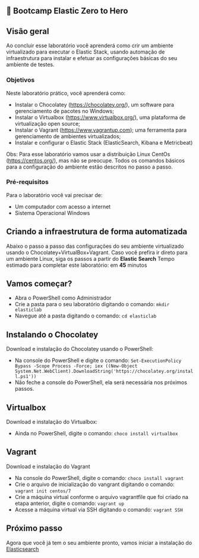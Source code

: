 <a name="HOLTitle"></a>

## 🚀 Bootcamp Elastic Zero to Hero ##

<a name="Overview"></a>

## Visão geral ##

Ao concluir esse laboratório você aprenderá como crir um ambiente virtualizado para executar o Elastic Stack, usando automação de infraestrutura para instalar e efetuar as configurações básicas do seu ambiente de testes.

<a name="Objectives"></a>

### Objetivos ##

Neste laboratório prático, você aprenderá como:

- Instalar o Chocolatey (https://chocolatey.org/), um software para gerenciamento de pacotes no Windows;
- Instalar o Virtualbox (https://www.virtualbox.org/), uma plataforma de virtualização open source;
- Instalar o Vagrant (https://www.vagrantup.com); uma ferramenta para gerenciamento de ambientes virtualizados;
- Instalar e configurar o Elastic Stack (ElasticSearch, Kibana e Metricbeat)

Obs: Para esse laboratório vamos usar a distribuição Linux CentOs (https://centos.org/), mas não se preocupe. Todos os comandos básicos para a configuração do ambiente estão descritos no passo a passo.

<a name="Prerequisites"></a>

### Pré-requisitos ###

Para o laboratório você vai precisar de:

- Um computador com acesso a internet
- Sistema Operacional Windows

<a name="Exercises"></a>

## Criando a infraestrutura de forma automatizada ##

Abaixo o passo a passo das configurações do seu ambiente virtualizado usando o Chocolatey+VirtualBox+Vagrant. Caso você prefira ir direto para um ambiente Linux, siga os passos a partir do **Elastic Search**
Tempo estimado para completar este laboratório: em **45** minutos

<a name="Exercise1"></a>

## Vamos começar? ##

- Abra o PowerShell como Administrador
- Crie a pasta para o seu laboratório digitando o comando: `mkdir elasticlab`
- Navegue até a pasta digitando o comando: `cd elasticlab`

## Instalando o Chocolatey ##
Download e instalação do Chocolatey usando o PowerShell:
- Na console do PowerShell e digite o comando: `Set-ExecutionPolicy Bypass -Scope Process -Force; iex ((New-Object System.Net.WebClient).DownloadString('https://chocolatey.org/install.ps1'))`
- Não feche a console do PowerShell, ela será necessária nos próximos passos.

## Virtualbox ##
Download e instalação do Virtualbox:
- Ainda no PowerShell, digite o comando: `choco install virtualbox`

## Vagrant ##
Download e instalação do Vagrant
- Na console do PowerShell, digite o comando: `choco install vagrant`
- Crie o arquivo de inicialização do vangrant digitando o comando: `vagrant init centos/7`
- Crie a máquina virtual conforme o arquivo vagrantfile que foi criado na etapa anterior, digite o comando: `vagrant up`
- Acesse a máquina virtual via SSH digitando o comando: `vagrant SSH`

## Próximo passo ##
Agora que você já tem o seu ambiente pronto, vamos iniciar a instalação do [Elasticsearch](https://github.com/sysadminas/elastic-zero-to-hero/blob/master/lab/elasticsearch.md)
